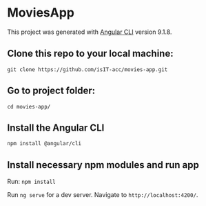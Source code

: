 # MoviesApp

This project was generated with [Angular CLI](https://github.com/angular/angular-cli) version 9.1.8.

##

## Clone this repo to your local machine:

`git clone https://github.com/isIT-acc/movies-app.git`

## Go to project folder:

`cd movies-app/`

## Install the Angular CLI

`npm install @angular/cli`

## Install necessary npm modules and run app

Run:
`npm install`

Run `ng serve` for a dev server. Navigate to `http://localhost:4200/`.
